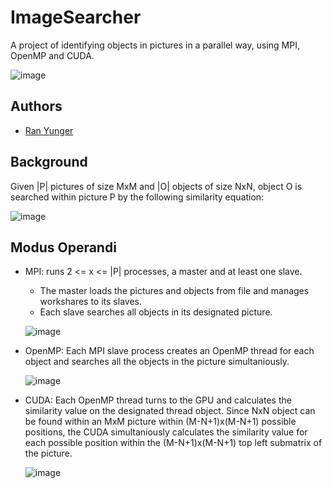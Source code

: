 # ImageSearcher

A project of identifying objects in pictures in a parallel way, using MPI, OpenMP and CUDA.

![image](https://user-images.githubusercontent.com/62587988/213797162-0b301f39-6ed4-44b6-8fba-270c0038c45e.png)

## Authors

- [Ran Yunger](https://github.com/RanYunger)

## Background

Given |P| pictures of size MxM and |O| objects of size NxN, object O is searched within picture P by the following similarity equation:

![image](https://user-images.githubusercontent.com/62587988/213808016-fa93effc-2483-4fda-806a-a40d4c471d85.png)

## Modus Operandi

- MPI: runs 2 <= x <= |P| processes, a master and at least one slave.
  -  The master loads the pictures and objects from file and manages workshares to its slaves.
  -  Each slave searches all objects in its designated picture.
  
  ![image](https://user-images.githubusercontent.com/62587988/213802847-1f2e69cb-7871-4472-ab79-0ed7ce83e3df.png)
  
- OpenMP: Each MPI slave process creates an OpenMP thread for each object and searches all the objects in the picture simultaniously.

  ![image](https://user-images.githubusercontent.com/62587988/213803898-98c0e5df-cd8e-4b8e-9ed3-2d4d34879730.png)
  
- CUDA: Each OpenMP thread turns to the GPU and calculates the similarity value on the designated thread object.
  Since NxN object can be found within an MxM picture within (M-N+1)x(M-N+1) possible positions, the CUDA simultaniously calculates the similarity
  value for each possible position within the (M-N+1)x(M-N+1) top left submatrix of the picture.
  
  ![image](https://user-images.githubusercontent.com/62587988/213806795-5a6fe246-9b2e-4055-a9c4-d9b76503c391.png)
